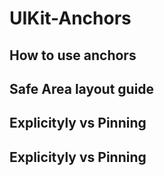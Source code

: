# UIKit-Anchors

## How to use anchors
## Safe Area layout guide
## Explicityly vs Pinning
## Explicityly vs Pinning
